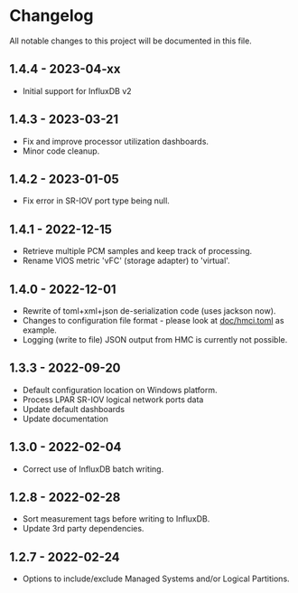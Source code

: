 # Changelog

All notable changes to this project will be documented in this file.

## 1.4.4 - 2023-04-xx
- Initial support for InfluxDB v2

## 1.4.3 - 2023-03-21
- Fix and improve processor utilization dashboards.
- Minor code cleanup.

## 1.4.2 - 2023-01-05
- Fix error in SR-IOV port type being null.

## 1.4.1 - 2022-12-15
- Retrieve multiple PCM samples and keep track of processing.
- Rename VIOS metric 'vFC' (storage adapter) to 'virtual'.

## 1.4.0 - 2022-12-01
- Rewrite of toml+xml+json de-serialization code (uses jackson now).
- Changes to configuration file format - please look at [doc/hmci.toml](doc/hmci.toml) as example.
- Logging (write to file) JSON output from HMC is currently not possible.

## 1.3.3 - 2022-09-20
- Default configuration location on Windows platform.
- Process LPAR SR-IOV logical network ports data
- Update default dashboards
- Update documentation

## 1.3.0 - 2022-02-04
- Correct use of InfluxDB batch writing.

## 1.2.8 - 2022-02-28
- Sort measurement tags before writing to InfluxDB.
- Update 3rd party dependencies.


## 1.2.7 - 2022-02-24
- Options to include/exclude Managed Systems and/or Logical Partitions.
